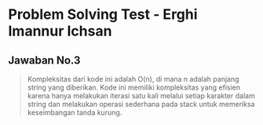 # Problem Solving Test - Erghi Imannur Ichsan

## Jawaban No.3

> Kompleksitas dari kode ini adalah O(n), di mana n adalah panjang string yang diberikan. Kode ini memiliki kompleksitas yang efisien karena hanya melakukan iterasi satu kali melalui setiap karakter dalam string dan melakukan operasi sederhana pada stack untuk memeriksa keseimbangan tanda kurung.
